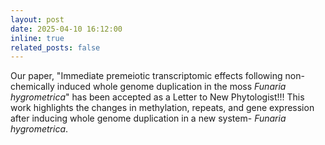 ```yaml
---
layout: post
date: 2025-04-10 16:12:00
inline: true
related_posts: false
---
```


Our paper, "Immediate premeiotic transcriptomic effects following non-chemically induced whole genome duplication in the moss _Funaria hygrometrica_" has been accepted as a Letter to New Phytologist!!! This work highlights the changes in methylation, repeats, and gene expression after inducing whole genome duplication in a new system- _Funaria hygrometrica_. 
